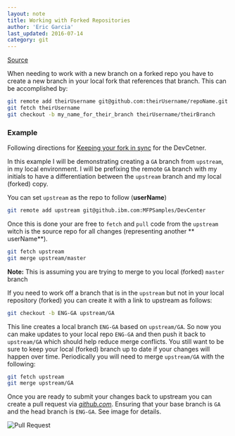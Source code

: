 ```yaml
---
layout: note
title: Working with Forked Repositories
author: 'Eric Garcia'
last_updated: 2016-07-14
category: git
---
```


[Source](https://stackoverflow.com/questions/9153598/how-do-i-fetch-a-branch-on-someone-elses-fork-on-github)

When needing to work with a new branch on a forked repo you have to create a new branch in your local fork that references that branch. This can be accomplished by:

```bash
git remote add theirUsername git@github.com:theirUsername/repoName.git
git fetch theirUsername
git checkout -b my_name_for_their_branch theirUsername/theirBranch
```

### Example

Following directions for [Keeping your fork in sync](https://github.ibm.com/MFPSamples/DevCenter/wiki/Keep-fork-in-sync) for the DevCetner.

In this example I will be demonstrating creating a `GA` branch from `upstream`, in my local environment. I will be prefixing the remote `GA` branch with my initials to have a differentiation between the `upstream` branch and my local (forked) copy.

You can set `upstream` as the repo to follow (**userName**)

```sh
git remote add upstream git@github.ibm.com:MFPSamples/DevCenter
```

Once this is done your are free to `fetch` and `pull` code from the `upstream` witch is the source repo for all changes (representing another ** userName**).

```sh
git fetch upstream
git merge upstream/master
```

**Note:** This is assuming you are trying to merge to you local (forked) `master` branch

If you need to work off a branch that is in the `upstream` but not in your local repository (forked) you can create it with a link to upstream as follows:

```sh
git checkout -b ENG-GA upstream/GA
```

This line creates a local branch `ENG-GA` based on `upstream/GA`. So now you can make updates to your local repo `ENG-GA` and then push it back to `upstream/GA` which should help reduce merge conflicts. You still want to be sure to keep your local (forked) branch up to date if your changes will happen over time. Periodically you will need to merge `upstream/GA` with the following:

```sh
git fetch upstream
git merge upstream/GA
```

Once you are ready to submit your changes back to upstream you can create a pull request via [_github.com_](github.ibm.com). Ensuring that your base branch is `GA` and the head branch is `ENG-GA`. See image for details.

![Pull Request](./git-pull-request.png)
